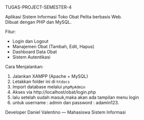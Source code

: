 TUGAS-PROJECT-SEMESTER-4

Aplikasi Sistem Informasi Toko Obat Pelita berbasis Web.  
Dibuat dengan PHP dan MySQL.

Fitur:
- Login dan Logout
- Manajemen Obat (Tambah, Edit, Hapus)
- Dashboard Data Obat
- Sistem Autentikasi

Cara Menjalankan:
1. Jalankan XAMPP (Apache + MySQL)
2. Letakkan folder ini di `htdocs`
3. Import database melalui `phpMyAdmin`
4. Akses via http://localhost/obat/login.php
5. lalu setelah sudah masuk,maka akan ada tampilan menu login
6. untuk username : admin dan password : adamin123.

Developer Daniel Valentino — Mahasiswa Sistem Informasi
